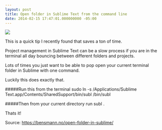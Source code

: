```yaml
---
layout: post
title: Open folder in Sublime Text from the command line
date: 2014-02-15 17:47:01.000000000 -05:00
---
```

![](/content/images/2014/Feb/Screen_Shot_2014_02_15_at_9_35_10_PM.png)

This is a quick tip I recently found that saves a ton of time.

Project management in Sublime Text can be a slow process if you are in the terminal all day bouncing between different folders and projects.

Lots of times you just want to be able to pop open your current terminal folder in Sublime with one command.

Luckily this does exactly that.

#####Run this from the terminal
    sudo ln -s /Applications/Sublime Text.app/Contents/SharedSupport/bin/subl /bin/subl
    

#####Then from your current directory run
    subl .


Thats it!


Source:
https://bensmann.no/open-folder-in-sublime/
